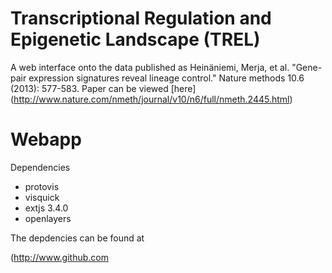 # Transcriptional Regulation and Epigenetic Landscape (TREL)

A web interface onto the data published as Heinäniemi, Merja, et al. "Gene-pair expression signatures reveal lineage control." Nature methods 10.6 (2013): 577-583.
Paper can be viewed [here] (http://www.nature.com/nmeth/journal/v10/n6/full/nmeth.2445.html)

# Webapp

Dependencies

* protovis
* visquick 
* extjs 3.4.0
* openlayers

The depdencies can be found at

(http://www.github.com
